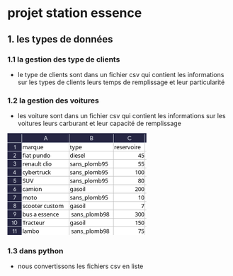 # projet station essence

## 1. les types de données

### 1.1 la gestion des type de clients

- le type de clients sont dans  un fichier csv qui contient les informations sur les types de clients leurs temps de remplissage et leur particularité

### 1.2 la gestion des voitures

- les voiture sont dans  un fichier csv qui contient les informations sur les voitures leurs carburant et leur capacité de remplissage

![voiture_csv](v_csv.png)

### 1.3 dans python

- nous convertissons les fichiers csv en liste 

